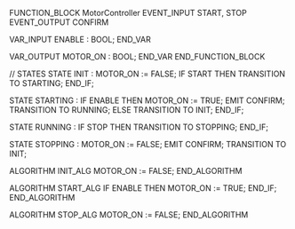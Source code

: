 FUNCTION_BLOCK MotorController
  EVENT_INPUT   START, STOP
  EVENT_OUTPUT  CONFIRM

  VAR_INPUT
    ENABLE : BOOL;
  END_VAR

  VAR_OUTPUT
    MOTOR_ON : BOOL;
  END_VAR
END_FUNCTION_BLOCK

// STATES
STATE INIT :
  MOTOR_ON := FALSE;
  IF START THEN
    TRANSITION TO STARTING;
  END_IF;

STATE STARTING :
  IF ENABLE THEN
    MOTOR_ON := TRUE;
    EMIT CONFIRM;
    TRANSITION TO RUNNING;
  ELSE
    TRANSITION TO INIT;
  END_IF;

STATE RUNNING :
  IF STOP THEN
    TRANSITION TO STOPPING;
  END_IF;

STATE STOPPING :
  MOTOR_ON := FALSE;
  EMIT CONFIRM;
  TRANSITION TO INIT;

  ALGORITHM INIT_ALG
  MOTOR_ON := FALSE;
END_ALGORITHM

ALGORITHM START_ALG
  IF ENABLE THEN
    MOTOR_ON := TRUE;
  END_IF;
END_ALGORITHM

ALGORITHM STOP_ALG
  MOTOR_ON := FALSE;
END_ALGORITHM

